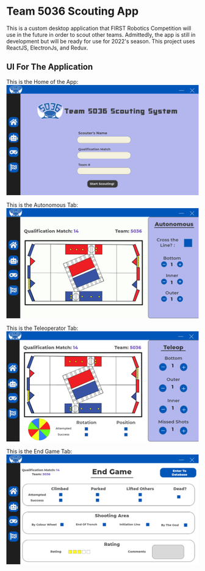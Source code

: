 # Team 5036 Scouting App

This is a custom desktop application that FIRST Robotics Competition will use in the future in order to scout other teams. Admittedly, the app is still in development but will be ready for use for 2022's season. This project uses ReactJS, ElectronJs, and Redux. 

## UI For The Application
This is the Home of the App:
![Home](ScoutingAppUIImages/Home.png)

This is the Autonomous Tab:
![](ScoutingAppUIImages/Auto.png)

This is the Teleoperator Tab: 
![](ScoutingAppUIImages/Teleop.png)

This is the End Game Tab: 
![](ScoutingAppUIImages/EndGame.png)
